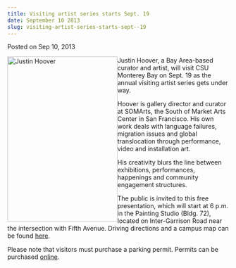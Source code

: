 ```yaml
---
title: Visiting artist series starts Sept. 19
date: September 10 2013
slug: visiting-artist-series-starts-sept--19
---
```





<span class="date">Posted on Sep 10, 2013    </span>
<p><img alt="Justin Hoover" src="http://news.csumb.edu/sites/default/files/65/attachments/news/images/justin_hoover.jpg" style="float:left; width:250px; height:375px">Justin Hoover, a
Bay Area-based curator and artist, will visit CSU Monterey Bay on
Sept. 19 as the annual visiting artist series gets under way.</img></p>
<p>Hoover is gallery director and curator at SOMArts, the South of
Market Arts Center in San Francisco. His own work deals with
language failures, migration issues and global translocation
through performance, video and installation art.</p>
<p>His creativity blurs the line between exhibitions, performances,
happenings and community engagement structures.</p>
<p>The public is invited to this free presentation, which will
start at 6 p.m. in the Painting Studio (Bldg. 72), located on
Inter-Garrison Road near the intersection with Fifth Avenue.
Driving directions and a campus map can be found <a href="http://csumb.edu/maps" rel="nofollow">here</a>.</p>
<p>Please note that visitors must purchase a parking permit.
Permits can be purchased <a href="http://parking.csumb.edu/buy-permit" rel="nofollow">online</a>.<br>
&#xA0;</br></p>





